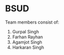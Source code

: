 # BSUD
Team members consist of:
1. Gurpal Singh 
2. Farhan Rayhan
3. Agamjot Singh
4. Harkaran Singh 
